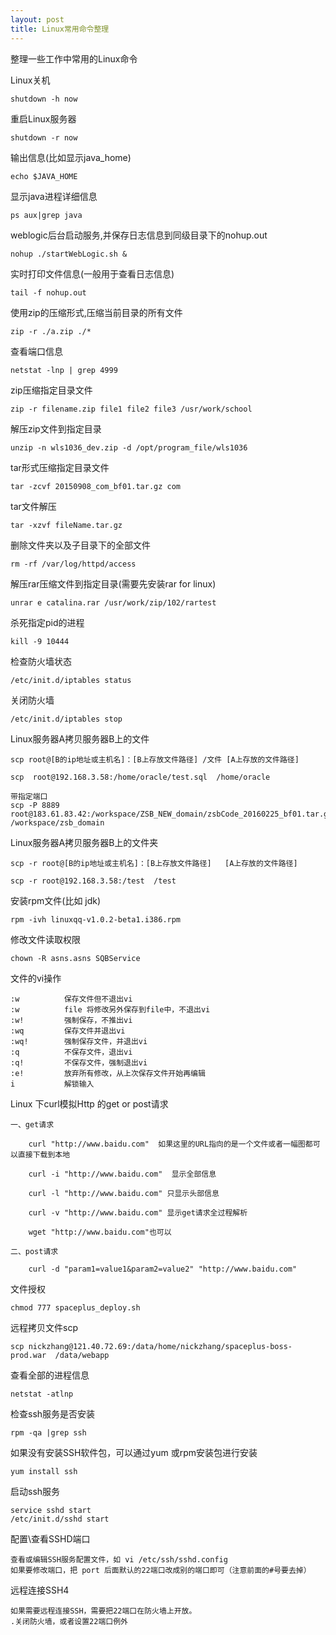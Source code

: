 ```yaml
---
layout: post
title: Linux常用命令整理
---
```


整理一些工作中常用的Linux命令

Linux关机

    shutdown -h now

重启Linux服务器

	shutdown -r now

输出信息(比如显示java_home)

	echo $JAVA_HOME

显示java进程详细信息

	ps aux|grep java

weblogic后台启动服务,并保存日志信息到同级目录下的nohup.out

	nohup ./startWebLogic.sh &

实时打印文件信息(一般用于查看日志信息)

	tail -f nohup.out

使用zip的压缩形式,压缩当前目录的所有文件

	zip -r ./a.zip ./*

查看端口信息

	netstat -lnp | grep 4999

zip压缩指定目录文件

	zip -r filename.zip file1 file2 file3 /usr/work/school 

解压zip文件到指定目录

	unzip -n wls1036_dev.zip -d /opt/program_file/wls1036

tar形式压缩指定目录文件

	tar -zcvf 20150908_com_bf01.tar.gz com

tar文件解压

	tar -xzvf fileName.tar.gz

删除文件夹以及子目录下的全部文件

	rm -rf /var/log/httpd/access

解压rar压缩文件到指定目录(需要先安装rar for linux)

	unrar e catalina.rar /usr/work/zip/102/rartest

杀死指定pid的进程

	kill -9 10444

检查防火墙状态
	
	/etc/init.d/iptables status

关闭防火墙
	
	/etc/init.d/iptables stop

Linux服务器A拷贝服务器B上的文件

	scp root@[B的ip地址或主机名]：[B上存放文件路径] /文件 [A上存放的文件路径]

	scp  root@192.168.3.58:/home/oracle/test.sql  /home/oracle

	带指定端口
	scp -P 8889  root@183.61.83.42:/workspace/ZSB_NEW_domain/zsbCode_20160225_bf01.tar.gz  /workspace/zsb_domain

Linux服务器A拷贝服务器B上的文件夹

	scp -r root@[B的ip地址或主机名]：[B上存放文件路径]   [A上存放的文件路径]
	
	scp -r root@192.168.3.58:/test  /test

安装rpm文件(比如 jdk)

	rpm -ivh linuxqq-v1.0.2-beta1.i386.rpm

修改文件读取权限

	chown -R asns.asns SQBService

文件的vi操作

	:w          保存文件但不退出vi 
	:w          file 将修改另外保存到file中，不退出vi 
	:w!         强制保存，不推出vi
	:wq         保存文件并退出vi 
	:wq!        强制保存文件，并退出vi
	:q          不保存文件，退出vi
	:q!         不保存文件，强制退出vi 
	:e!         放弃所有修改，从上次保存文件开始再编辑
	i           解锁输入


Linux 下curl模拟Http 的get or post请求


```
一、get请求

	curl "http://www.baidu.com"  如果这里的URL指向的是一个文件或者一幅图都可以直接下载到本地

	curl -i "http://www.baidu.com"  显示全部信息

	curl -l "http://www.baidu.com" 只显示头部信息

	curl -v "http://www.baidu.com" 显示get请求全过程解析

	wget "http://www.baidu.com"也可以
```



```
二、post请求

	curl -d "param1=value1&param2=value2" "http://www.baidu.com"
```

	
文件授权

    chmod 777 spaceplus_deploy.sh
    
远程拷贝文件scp

    scp nickzhang@121.40.72.69:/data/home/nickzhang/spaceplus-boss-prod.war  /data/webapp
    
查看全部的进程信息

    netstat -atlnp

检查ssh服务是否安装

	rpm -qa |grep ssh

如果没有安装SSH软件包，可以通过yum  或rpm安装包进行安装

	yum install ssh

启动ssh服务

	service sshd start
	/etc/init.d/sshd start

配置\查看SSHD端口

	查看或编辑SSH服务配置文件，如 vi /etc/ssh/sshd.config   
	如果要修改端口，把 port 后面默认的22端口改成别的端口即可（注意前面的#号要去掉）

远程连接SSH4

	如果需要远程连接SSH，需要把22端口在防火墙上开放。
	.关闭防火墙，或者设置22端口例外


    


